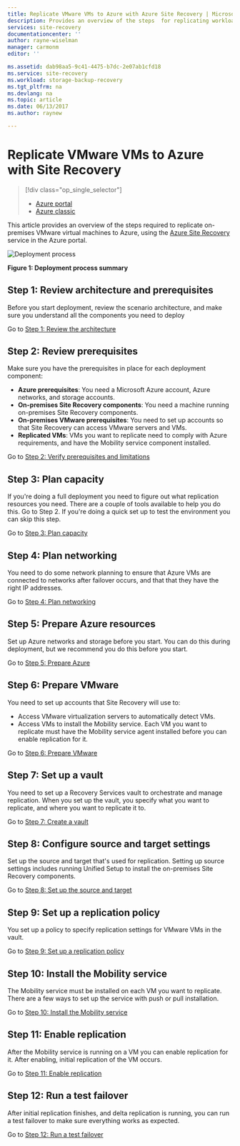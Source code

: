 ```yaml
---
title: Replicate VMware VMs to Azure with Azure Site Recovery | Microsoft Docs
description: Provides an overview of the steps  for replicating workloads running on VMware VMs to Azure
services: site-recovery
documentationcenter: ''
author: rayne-wiselman
manager: carmonm
editor: ''

ms.assetid: dab98aa5-9c41-4475-b7dc-2e07ab1cfd18
ms.service: site-recovery
ms.workload: storage-backup-recovery
ms.tgt_pltfrm: na
ms.devlang: na
ms.topic: article
ms.date: 06/13/2017
ms.author: raynew

---
```

# Replicate VMware VMs to Azure with Site Recovery

> [!div class="op_single_selector"]
> * [Azure portal](vmware-walkthrough-overview.md)
> * [Azure classic](site-recovery-vmware-to-azure-classic.md)

This article provides an overview of the steps required to replicate on-premises VMware virtual machines to Azure, using the [Azure Site Recovery](site-recovery-overview.md) service in the Azure portal.


![Deployment process](./media/vmware-walkthrough-overview/vmware-to-azure-process.png)

**Figure 1: Deployment process summary**

## Step 1: Review architecture and prerequisites

Before you start deployment, review the scenario architecture, and make sure you understand all the components you need to deploy

Go to [Step 1: Review the architecture](vmware-walkthrough-architecture.md)


## Step 2: Review prerequisites

Make sure you have the prerequisites in place for each deployment component:

- **Azure prerequisites**: You need a Microsoft Azure account, Azure networks, and storage accounts.
- **On-premises Site Recovery components**: You need a machine running on-premises Site Recovery components.
- **On-premises VMware prerequisites**: You need to set up accounts so that Site Recovery can access VMware servers and VMs.
- **Replicated VMs**: VMs you want to replicate need to comply with Azure requirements, and have the Mobility service component installed.

Go to [Step 2: Verify prerequisites and limitations](vmware-walkthrough-prerequisites.md)

## Step 3: Plan capacity

If you're doing a full deployment you need to figure out what replication resources you need. There are a couple of tools available to help you do this. Go to Step 2. If you're doing a quick set up to test the environment you can skip this step.

Go to [Step 3: Plan capacity](vmware-walkthrough-capacity.md)

## Step 4: Plan networking

You need to do some network planning to ensure that Azure VMs are connected to networks after failover occurs, and  that that they have the right IP addresses.

Go to [Step 4: Plan networking](site-recovery-network-design.md)

##  Step 5: Prepare Azure resources

Set up Azure networks and storage before you start. You can do this during deployment, but we recommend you do this before you start.

Go to [Step 5: Prepare Azure](vmware-walkthrough-prepare-azure.md)


## Step 6: Prepare VMware

You need to set up accounts that Site Recovery will use to:

- Access VMware virtualization servers to automatically detect VMs.
- Access VMs to install the Mobility service. Each VM you want to replicate must have the Mobility service agent installed before you can enable replication for it.

Go to [Step 6: Prepare VMware](vmware-walkthrough-prepare-vmware.md)

## Step 7: Set up a vault

You need to set up a Recovery Services vault to orchestrate and manage replication. When you set up the vault, you specify what you want to replicate, and where you want to replicate it to.

Go to [Step 7: Create a vault](vmware-walkthrough-create-vault.md)

## Step 8: Configure source and target settings

Set up the source and target that's used for replication. Setting up source settings includes running Unified Setup to install the on-premises Site Recovery components.

Go to [Step 8: Set up the source and target](vmware-walkthrough-source-target.md)

## Step 9: Set up a replication policy

You set up a policy to specify replication settings for VMware VMs in the vault.

Go to [Step 9: Set up a replication policy](vmware-walkthrough-replication.md)

## Step 10: Install the Mobility service

The Mobility service must be installed on each VM you want to replicate. There are a few ways to set up the service with push or pull installation.

Go to [Step 10: Install the Mobility service](vmware-walkthrough-install-mobility.md)

## Step 11: Enable replication

After the Mobility service is running on a VM you can enable replication for it. After enabling, initial replication of the VM occurs.

Go to [Step 11: Enable replication](vmware-walkthrough-enable-replication.md)

## Step 12: Run a test failover

After initial replication finishes, and delta replication is running, you can run a test failover to make sure everything works as expected.

Go to [Step 12: Run a test failover](vmware-walkthrough-test-failover.md)
